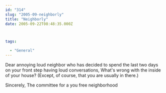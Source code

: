 ```yaml
---
id: "314"
slug: "2005-09-neighborly"
title: "Neighborly"
date: 2005-09-22T08:48:35.000Z



tags:

  - "General"
---
```

<div class="sqs-html-content">
  <p>Dear annoying loud neighbor who has decided to spend the last two days on your front step having loud conversations,
What's wrong with the inside of your house?  (Except, of course, that you are usually in there.)</p>
<p>Sincerely,
The committee for a you free neighborhood</p>
</div>
